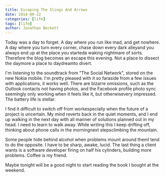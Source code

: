 ```yaml
---
title: Escaping The Slings And Arrows
date: 2014-09-22
categories: [life]
tags: [life]
author: Jonathan Beckett
---
```


Today was a day to forget. A day where you run like mad, and get nowhere. A day where you turn every corner, chase down every dark alleyand you always end up at the place you starteda waking nightmare of sorts. Therefore the blog becomes an escape this evening. Not a place to dissect the daymore a place to daydreamto divert.

I'm listening to the soundtrack from "The Social Network", stored on the new Nokia mobile. I'm pretty pleased with it so faraside from a few issues with applications, it works well. There are bizarre omissions, such as the Outlook contacts not having photos, and the Facebook profile photo sync seemingly only working when it feels like it, but otherwisevery impressed. The battery life is stellar.

I find it difficult to switch off from workespecially when the future of a project is uncertain. My mind reverts back in the quiet moments, and I end up walking in the next day with all manner of solutions planned out in my head. I need to learn to walk away. While writing this I keep drifting off, thinking about phone calls in the morningnext stepsclimbing the mountain.

Some people hide behind alcohol when problems mount around themI tend to do the opposite. I have to be sharp, awake, lucid. The last thing a client wants is a software developer firing on half his cylinders, building more problems. Coffee is my friend.

Maybe tonight will be a good night to start reading the book I bought at the weekend.